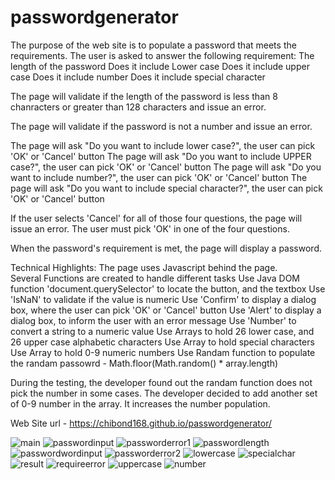 # passwordgenerator
The purpose of the web site is to populate a password that meets the requirements.  The user is asked to answer the following requirement:
The length of the password
Does it include Lower case
Does it include upper case
Does it include number
Does it include special character

The page will validate if the length of the password is less than 8 chanracters or greater than 128 characters and issue an error.

The page will validate if the password is not a number and issue an error. 

The page will ask "Do you want to include lower case?", the user can pick 'OK' or 'Cancel' button
The page will ask "Do you want to include UPPER case?", the user can pick 'OK' or 'Cancel' button
The page will ask "Do you want to include number?", the user can pick 'OK' or 'Cancel' button
The page will ask "Do you want to include special character?", the user can pick 'OK' or 'Cancel' button

If the user selects 'Cancel' for all of those four questions, the page will issue an error.  The user must pick 'OK' in one of the four questions.

When the password's requirement is met, the page will display a password.


Technical Highlights:
The page uses Javascript behind the page.  
Several Functions are created to handle different tasks
Use Java DOM function 'document.querySelector' to locate the button, and the textbox
Use 'IsNaN' to validate if the value is numeric
Use 'Confirm' to display a dialog box, where the user can pick 'OK' or 'Cancel' button
Use 'Alert' to display a dialog box, to inform the user with an error message
Use 'Number' to convert a string to a numeric value
Use Arrays to hold 26 lower case, and 26 upper case alphabetic characters
Use Array to hold special characters
Use Array to hold 0-9 numeric numbers
Use Randam function to populate the randam passowrd - Math.floor(Math.random() * array.length)

During the testing, the developer found out the randam function does not pick the number in some cases.  The developer decided to add another set of 0-9 number in the array.  It increases the number population. 

Web Site url - https://chibond168.github.io/passwordgenerator/

![main](https://user-images.githubusercontent.com/130376566/236293079-91e74e59-ae30-4a58-b508-afacde97acd1.jpg)
![passwordinput](https://user-images.githubusercontent.com/130376566/236293108-ef920ba2-8374-47b3-a128-12e4f43903e7.jpg)
![passworderror1](https://user-images.githubusercontent.com/130376566/236293165-0998253b-b7b7-41a4-b837-d6fcb6e6a7b0.jpg)
![passwordlength](https://user-images.githubusercontent.com/130376566/236293252-211d3b55-4fb4-49b0-93cf-8fd274b3d0f3.jpg)
![passwordwordinput](https://user-images.githubusercontent.com/130376566/236293264-c1d8bd96-4e40-4a29-a064-99ea97a56a10.jpg)
![passworderror2](https://user-images.githubusercontent.com/130376566/236293278-64aaf475-0cc5-454d-ac46-c89aff214a22.jpg)
![lowercase](https://user-images.githubusercontent.com/130376566/236293292-b768e465-7cd2-4577-9bb3-60c3c9bdbb56.jpg)
![specialchar](https://user-images.githubusercontent.com/130376566/236293478-b28d1c24-9327-4e39-9cef-6b20078dd38f.jpg)
![result](https://user-images.githubusercontent.com/130376566/236293620-9b8a6482-e20c-4116-9d11-e9b1c23684d0.jpg)
![requireerror](https://user-images.githubusercontent.com/130376566/236293633-13becbca-ef2f-4aa3-b448-ae688c30f770.jpg)
![uppercase](https://user-images.githubusercontent.com/130376566/236293825-29d3e782-6c3e-40f9-8138-ae01d1df7828.jpg)
![number](https://user-images.githubusercontent.com/130376566/236293868-1ffa5cb1-df73-48e2-aa80-6c0bb6d32690.jpg)

